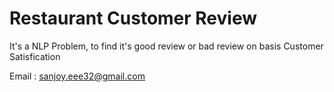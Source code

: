 # Restaurant Customer Review
It's a NLP Problem, to find it's good review or bad review on basis Customer Satisfication

Email : sanjoy.eee32@gmail.com